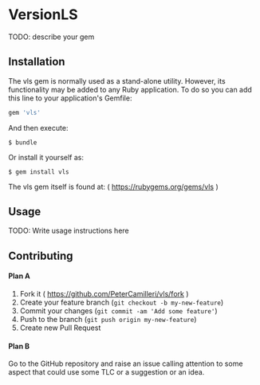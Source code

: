 # VersionLS

TODO: describe your gem

## Installation

The vls gem is normally used as a stand-alone utility. However, its
functionality may be added to any Ruby application. To do so you can add this
line to your application's Gemfile:

```ruby
gem 'vls'
```

And then execute:

    $ bundle

Or install it yourself as:

    $ gem install vls

The vls gem itself is found at: ( https://rubygems.org/gems/vls )

## Usage

TODO: Write usage instructions here


## Contributing

#### Plan A

1. Fork it ( https://github.com/PeterCamilleri/vls/fork )
2. Create your feature branch (`git checkout -b my-new-feature`)
3. Commit your changes (`git commit -am 'Add some feature'`)
4. Push to the branch (`git push origin my-new-feature`)
5. Create new Pull Request

#### Plan B

Go to the GitHub repository and raise an issue calling attention to some
aspect that could use some TLC or a suggestion or an idea.
